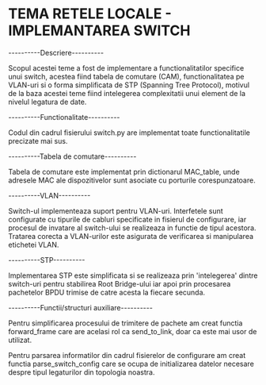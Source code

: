 # TEMA RETELE LOCALE - IMPLEMANTAREA SWITCH

----------Descriere----------

Scopul acestei teme a fost de implementare a functionalitatilor specifice unui switch, acestea fiind tabela de comutare (CAM), functionalitatea pe VLAN-uri si o forma simplificata de STP (Spanning Tree Protocol), motivul de la baza acestei teme fiind intelegerea complexitatii unui element de la nivelul legatura de date.

----------Functionalitate----------

Codul din cadrul fisierului switch.py are implementat toate functionalitatile precizate mai sus.

----------Tabela de comutare----------

Tabela de comutare este implementat prin dictionarul MAC_table, unde adresele MAC ale dispozitivelor sunt asociate cu porturile corespunzatoare.

----------VLAN----------

Switch-ul implementeaza suport pentru VLAN-uri. Interfetele sunt configurate cu tipurile de cabluri specificate in fisierul de configurare, iar procesul de invatare al switch-ului se realizeaza in functie de tipul acestora. Tratarea corecta a VLAN-urilor este asigurata de verificarea si manipularea etichetei VLAN.

----------STP----------

Implementarea STP este simplificata si se realizeaza prin 'intelegerea' dintre switch-uri pentru stabilirea Root Bridge-ului iar apoi prin procesarea pachetelor BPDU trimise de catre acesta la fiecare secunda.

----------Functii/structuri auxiliare----------

Pentru simplificarea procesului de trimitere de pachete am creat functia forward_frame care are acelasi rol ca send_to_link, doar ca este mai usor de utilizat.

Pentru parsarea informatilor din cadrul fisierelor de configurare am creat functia parse_switch_config care se ocupa de initializarea datelor necesare despre tipul legaturilor din topologia noastra.
